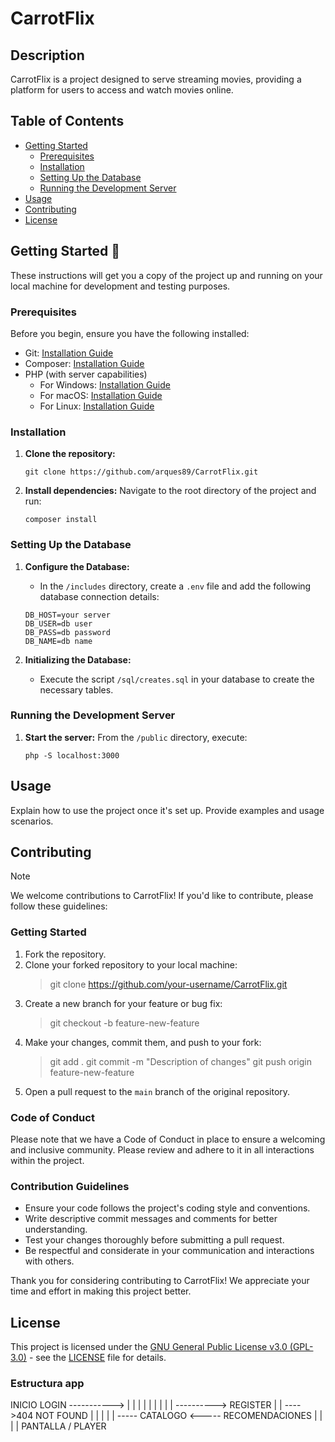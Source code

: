 # CarrotFlix

## Description

CarrotFlix is a project designed to serve streaming movies, providing a platform for users to access and watch movies online.


## Table of Contents

-   [Getting Started](#getting-started)
    -   [Prerequisites](#prerequisites)
    -   [Installation](#installation)
    -   [Setting Up the Database](#setting-up-the-database)
    -   [Running the Development Server](#running-the-development-server)
-   [Usage](#usage)
-   [Contributing](#contributing)
-   [License](#license)

## Getting Started 🌟

These instructions will get you a copy of the project up and running on your local machine for development and testing purposes.

### Prerequisites

Before you begin, ensure you have the following installed:

- Git: [Installation Guide](https://git-scm.com/book/en/v2/Getting-Started-Installing-Git)
- Composer: [Installation Guide](https://getcomposer.org/doc/00-intro.md)
- PHP (with server capabilities)
  - For Windows: [Installation Guide](https://www.php.net/manual/en/install.windows.php)
  - For macOS: [Installation Guide](https://www.php.net/manual/en/install.macosx.php)
  - For Linux: [Installation Guide](https://www.php.net/manual/en/install.unix.php)


### Installation

1. **Clone the repository:**

    ```
    git clone https://github.com/arques89/CarrotFlix.git
    ```

2. **Install dependencies:**
   Navigate to the root directory of the project and run:
    ```
    composer install
    ```

### Setting Up the Database

1. **Configure the Database:**

    - In the `/includes` directory, create a `.env` file and add the following database connection details:

    ```
    DB_HOST=your server
    DB_USER=db user
    DB_PASS=db password
    DB_NAME=db name
    ```

2. **Initializing the Database:**
    - Execute the script `/sql/creates.sql` in your database to create the necessary tables.

### Running the Development Server

1. **Start the server:**
   From the `/public` directory, execute:
    ```
    php -S localhost:3000
    ```

## Usage

Explain how to use the project once it's set up. Provide examples and usage scenarios.

## Contributing

> [!NOTE]
> We welcome contributions to CarrotFlix! If you'd like to contribute, please follow these guidelines:

### Getting Started

1. Fork the repository.
2. Clone your forked repository to your local machine:
    > git clone https://github.com/your-username/CarrotFlix.git
3. Create a new branch for your feature or bug fix:
    > git checkout -b feature-new-feature
4. Make your changes, commit them, and push to your fork:
    > git add .
    > git commit -m "Description of changes"
    > git push origin feature-new-feature
5. Open a pull request to the `main` branch of the original repository.

### Code of Conduct

Please note that we have a Code of Conduct in place to ensure a welcoming and inclusive community. Please review and adhere to it in all interactions within the project.

### Contribution Guidelines

-   Ensure your code follows the project's coding style and conventions.
-   Write descriptive commit messages and comments for better understanding.
-   Test your changes thoroughly before submitting a pull request.
-   Be respectful and considerate in your communication and interactions with others.

Thank you for considering contributing to CarrotFlix! We appreciate your time and effort in making this project better.

## License

This project is licensed under the [GNU General Public License v3.0 (GPL-3.0)](https://www.gnu.org/licenses/gpl-3.0.html) - see the [LICENSE](LICENSE) file for details.

### Estructura app

INICIO          LOGIN ----------->
  |               |               |
  |               |               |
  |               |               |
  ----------> REGISTER            |
                                  |
   ---->404 NOT FOUND             |
                                  |
                                  |
                                  |
                                  |
      ----- CATALOGO <----- RECOMENDACIONES
      |
      |
      |
      | PANTALLA / PLAYER

